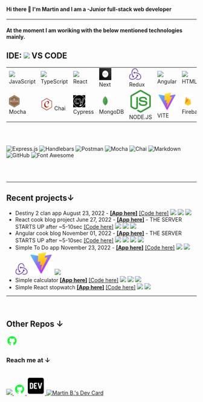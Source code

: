 #### Hi there 👋 I'm Martin and I am a -Junior full-stack web developer

<hr>
<h4> At the moment I am woriking with the below mentioned technologies mainly.</h4>
<h2>IDE: <img style="height: 1rem" src="https://github.com/SpooRe91/icons-and-graphs/blob/main/icons-and-graphics-main/icomoon/programming/PNG/visualstudiocode.png?raw=true"> VS CODE</h2>
<table width="100%">
    <tr>
    <td>
        <img src="https://raw.githubusercontent.com/SpooRe91/icons-and-graphs/main/icons-and-graphics-main/icomoon/programming/PNG/javascript.png?raw=true"> 
        JavaScript 
    </td>
    <td>
        <img src="https://raw.githubusercontent.com/SpooRe91/icons-and-graphs/main/icons-and-graphics-main/icomoon/programming/PNG/typescript.png?raw=true">
        TypeScript
    </td>
    <td>
        <img src="https://raw.githubusercontent.com/SpooRe91/icons-and-graphs/main/icons-and-graphics-main/icomoon/programming/PNG/react.png?raw=true">
        React
    </td>
    <td style="flex-direction:column">
        <img src="https://github.com/SpooRe91/icons-and-graphics/blob/main/icons-and-graphics-main/icomoon/programming/PNG/nextjs.png?raw=true" style="width: 32px; height:32px">
        Next 
    </td>
    <td>
    <img src="https://github.com/SpooRe91/icons-and-graphics/blob/main/icons-and-graphics-main/icomoon/programming/SVG/redux%2Boriginal-1324760569678085188.png?raw=true"> 
        Redux 
    </td>
    <td>
        <img src="https://raw.githubusercontent.com/SpooRe91/icons-and-graphs/main/icons-and-graphics-main/icomoon/programming/PNG/angular.png?raw=true"> 
        Angular 
    </td>
    <td> 
        <img src="https://raw.githubusercontent.com/SpooRe91/icons-and-graphs/main/icons-and-graphics-main/icomoon/programming/PNG/html5.png?raw=true"> 
        HTML
    </td>
    <td>
        <img src="https://raw.githubusercontent.com/SpooRe91/icons-and-graphs/main/icons-and-graphics-main/icomoon/programming/PNG/css3.png?raw=true"> 
        CSS 
    </td>
    <td>
        <img src="https://raw.githubusercontent.com/SpooRe91/icons-and-graphs/main/icons-and-graphics-main/icomoon/programming/PNG/sass.png?raw=true"> 
        SASS 
    </td>
  <tr>
    <td>
        <img src="https://github.com/SpooRe91/icons-and-graphics/blob/main/icons-and-graphics-main/icomoon/programming/PNG/mocha_plain_logo_icon_146426.png?raw=true"> 
        Mocha 
    </td>
    <td>
        <img src="https://github.com/SpooRe91/icons-and-graphics/blob/main/icons-and-graphics-main/icomoon/programming/PNG/chaijs_logo_icon_168435.png?raw=true"> 
        Chai 
    </td>
    <td>
        <img src="https://github.com/SpooRe91/icons-and-graphics/blob/main/icons-and-graphics-main/icomoon/programming/PNG/cypress_logo_icon_247239.png?raw=true"> 
        Cypress 
    </td>
    <td>
        <img src="https://github.com/SpooRe91/icons-and-graphics/blob/main/icons-and-graphics-main/icomoon/programming/PNG/mongoDB%20icon.png?raw=true"> 
        MongoDB 
    </td>
    <td> 
        <img src="https://github.com/SpooRe91/icons-and-graphics/blob/main/icons-and-graphics-main/icomoon/programming/SVG/node-dot-js.svg?raw=true"> 
        NODE.JS 
    </td>
    <td>
        <img src="https://github.com/SpooRe91/icons-and-graphics/blob/main/icons-and-graphics-main/icomoon/programming/SVG/vite-svgrepo-com.svg?raw=true"> 
        VITE 
    </td>
    <td>
        <img src="https://github.com/SpooRe91/icons-and-graphics/blob/main/icons-and-graphics-main/icomoon/programming/PNG/firebase%20icon.png?raw=true"> 
        Firebase 
    </td>
    <td>
        <img src="https://github.com/SpooRe91/icons-and-graphics/blob/main/icons-and-graphics-main/icomoon/programming/PNG/git%20icon.png?raw=true"> 
        Git 
    </td>
    <td>
        <img src="https://github.com/SpooRe91/icons-and-graphics/blob/main/icons-and-graphics-main/icomoon/programming/SVG/npm.svg?raw=true">
        NPM 
    </td>
  </tr>
    </table>
<br/>
<br/>
<p align="left" dir="auto">
<img alt="Express.js" src="https://camo.githubusercontent.com/389f5e80e9ded9673b2cdbbcc0787f1cdbff0ca40315bed18b18ca0d8cf02446/68747470733a2f2f696d672e736869656c64732e696f2f62616467652f457870726573732e6a732d3430346435392e7376673f6c6f676f3d65787072657373266c6f676f436f6c6f723d7768697465" data-canonical-src="https://img.shields.io/badge/Express.js-404d59.svg?logo=express&amp;logoColor=white" style="max-width: 100%;">
<img alt="Handlebars" src="https://camo.githubusercontent.com/debaf16d35cd358d39fce64cadf67f1aa2f2843f1552e5b07664ce118e3ff88a/68747470733a2f2f696d672e736869656c64732e696f2f62616467652f48616e646c65626172732e6a732d4645374131363f266c6f676f3d68616e646c6562617273646f746a73266c6f676f436f6c6f723d626c61636b" data-canonical-src="https://img.shields.io/badge/Handlebars.js-FE7A16?&amp;logo=handlebarsdotjs&amp;logoColor=black" style="max-width: 100%;">
<img alt="Postman" src="https://camo.githubusercontent.com/a0d4ee5c8ade6c8d92532978856e34de4be418cad95073fef0a00536e91802fa/68747470733a2f2f696d672e736869656c64732e696f2f62616467652f506f73746d616e2d4646364333373f6c6f676f3d706f73746d616e266c6f676f436f6c6f723d7768697465" data-canonical-src="https://img.shields.io/badge/Postman-FF6C37?logo=postman&amp;logoColor=white" style="max-width: 100%;">
<img alt="Mocha" src="https://camo.githubusercontent.com/4dd49b50984ed59a2114ca08d119dbc8f7d5c8108dc81fd82d4451f68e1e0390/68747470733a2f2f696d672e736869656c64732e696f2f62616467652f4d6f6368612d3844363734383f6c6f676f3d4d6f636861266c6f676f436f6c6f723d7768697465" data-canonical-src="https://img.shields.io/badge/Mocha-8D6748?logo=Mocha&amp;logoColor=white" style="max-width: 100%;">
<img alt="Chai" src="https://camo.githubusercontent.com/bdd52901eb6ff26991b89953194183fa513d633cb1b79c317c97a1699d432f5f/68747470733a2f2f696d672e736869656c64732e696f2f62616467652f636861692d4133303730313f6c6f676f3d63686169266c6f676f436f6c6f723d7768697465" data-canonical-src="https://img.shields.io/badge/chai-A30701?logo=chai&amp;logoColor=white" style="max-width: 100%;">
<img alt="Markdown" src="https://camo.githubusercontent.com/0efd050828ea5aa9f24a975795966252bcaa93ce8d2bb4823bc75b52931a9749/68747470733a2f2f696d672e736869656c64732e696f2f62616467652f4d61726b646f776e2d3030303030302e7376673f6c6f676f3d6d61726b646f776e266c6f676f436f6c6f723d7768697465" data-canonical-src="https://img.shields.io/badge/Markdown-000000.svg?logo=markdown&amp;logoColor=white" style="max-width: 100%;">
<img alt="GitHub" src="https://camo.githubusercontent.com/74f09f60ed082a1c2df09129bda244dc04f4a3888893a71ceeca849981da5da3/68747470733a2f2f696d672e736869656c64732e696f2f62616467652f4769744875622532302d2532334130333532322e7376673f6c6f676f3d676974687562266c6f676f436f6c6f723d7768697465" data-canonical-src="https://img.shields.io/badge/GitHub%20-%23A03522.svg?logo=github&amp;logoColor=white" style="max-width: 100%;">
<img alt="Font Awesome" src="https://camo.githubusercontent.com/f41213d9f52be77fdbb87d689b1a480c221f9db1164e3df15db35fb066d153e0/68747470733a2f2f696d672e736869656c64732e696f2f62616467652f466f6e745f417765736f6d652d3333394146303f6c6f676f3d666f6e74617765736f6d65266c6f676f436f6c6f723d7768697465" data-canonical-src="https://img.shields.io/badge/Font_Awesome-339AF0?logo=fontawesome&amp;logoColor=white" style="max-width: 100%;">
</p>
<br/>
<br/>
  <hr />
  <h2>Recent projects↓</h2>
  <ul>
    <li>
Destiny 2 clan app
      August 23, 2022 -
      <a href="https://destiny-2-bgs.web.app/" target="_blank"
        ><strong>[App here]</strong></a
      >
      <a href="https://github.com/SpooRe91/destiny2-react" target="_blank"
        >[Code here]</a
      >
      <img
        src="https://raw.githubusercontent.com/SpooRe91/icons-and-graphs/main/icons-and-graphics-main/icomoon/programming/PNG/react.png?raw=true"
      />
      <img
        src="https://raw.githubusercontent.com/SpooRe91/icons-and-graphs/main/icons-and-graphics-main/icomoon/programming/PNG/css3.png?raw=true"
      />
      <img
        src="https://github.com/SpooRe91/icons-and-graphs/blob/main/icons-and-graphics-main/icomoon/programming/PNG/node-dot-js.png?raw=true"
      />
    </li>
    <li>
React cook blog project
      June 27, 2022 -
      <a href="https://mb-cookblog.vercel.app/" rel="noopener" target="_blank"
        ><strong>[App here]</strong></a
      > - THE SERVER STARTS UP after ~5-10sec
      <a
        href="https://github.com/SpooRe91/react-js-project-final"
        target="_blank"
        >[Code here]</a
      >
      <img
        src="https://raw.githubusercontent.com/SpooRe91/icons-and-graphs/main/icons-and-graphics-main/icomoon/programming/PNG/react.png?raw=true"
      />
      <img
        src="https://raw.githubusercontent.com/SpooRe91/icons-and-graphs/main/icons-and-graphics-main/icomoon/programming/PNG/css3.png?raw=true"
      />
      <img
        src="https://github.com/SpooRe91/icons-and-graphs/blob/main/icons-and-graphics-main/icomoon/programming/PNG/node-dot-js.png?raw=true"
      />
    </li>
    <li>
Angular cook blog 
      November 01, 2022 -
      <a href="https://angular-cook-blog.web.app/" target="_blank"
        ><strong>[App here]</strong></a
      > - THE SERVER STARTS UP after ~5-10sec
      <a
        href="https://github.com/SpooRe91/angular-cook-blog"
        target="_blank"
        >[Code here]</a
      >
      <img
        src="https://raw.githubusercontent.com/SpooRe91/icons-and-graphs/main/icons-and-graphics-main/icomoon/programming/PNG/css3.png?raw=true"
      />
      <img
        src="https://github.com/SpooRe91/icons-and-graphs/blob/main/icons-and-graphics-main/icomoon/programming/PNG/node-dot-js.png?raw=true"
      />
        <img
          src="https://raw.githubusercontent.com/SpooRe91/icons-and-graphs/main/icons-and-graphics-main/icomoon/programming/PNG/sass.png?raw=true">
        <img
        src="https://raw.githubusercontent.com/SpooRe91/icons-and-graphs/main/icons-and-graphics-main/icomoon/programming/PNG/angular.png?raw=true"
      />
    </li>
        <li>
Simple To Do app
      November 23, 2022 -
      <a href="https://mb-todo.vercel.app" target="_blank"
        ><strong>[App here]</strong></a
      >
      <a
        href="https://github.com/SpooRe91/MB-TODO-vite"
        target="_blank"
        >[Code here]</a
      >
<img src="https://raw.githubusercontent.com/SpooRe91/icons-and-graphs/main/icons-and-graphics-main/icomoon/programming/PNG/react.png?raw=true">
<img src="https://raw.githubusercontent.com/SpooRe91/icons-and-graphs/main/icons-and-graphics-main/icomoon/programming/PNG/typescript.png?raw=true">
<img src="https://github.com/SpooRe91/icons-and-graphics/blob/main/icons-and-graphics-main/icomoon/programming/SVG/redux%2Boriginal-1324760569678085188.png?raw=true">
<img src="https://github.com/SpooRe91/icons-and-graphics/blob/main/icons-and-graphics-main/icomoon/programming/SVG/vite-svgrepo-com.svg?raw=true">
<img src="https://raw.githubusercontent.com/SpooRe91/icons-and-graphs/main/icons-and-graphics-main/icomoon/programming/PNG/sass.png?raw=true">
    </li>
            <li>
Simple calculator
      <a href="https://mysimplecalc.vercel.app" target="_blank"
        ><strong>[App here]</strong></a
      >
      <a
        href="https://github.com/SpooRe91/myCalculator"
        target="_blank"
        >[Code here]</a
      >
<img src="https://raw.githubusercontent.com/SpooRe91/icons-and-graphs/main/icons-and-graphics-main/icomoon/programming/PNG/css3.png?raw=true">
<img src="https://raw.githubusercontent.com/SpooRe91/icons-and-graphs/main/icons-and-graphics-main/icomoon/programming/PNG/html5.png?raw=true">
<img src="https://raw.githubusercontent.com/SpooRe91/icons-and-graphs/main/icons-and-graphics-main/icomoon/programming/PNG/javascript.png?raw=true">
    </li>
        </li>
            <li>
         Simple React stopwatch
      <a href="https://simple-stopwatch.vercel.app" target="_blank"
        ><strong>[App here]</strong></a
      >
      <a
        href="https://github.com/SpooRe91/react-stopwatch"
        target="_blank"
        >[Code here]</a
      >
<img src="https://raw.githubusercontent.com/SpooRe91/icons-and-graphs/main/icons-and-graphics-main/icomoon/programming/PNG/react.png?raw=true">
<img src="https://raw.githubusercontent.com/SpooRe91/icons-and-graphs/main/icons-and-graphics-main/icomoon/programming/PNG/css3.png?raw=true">
    </li>
  </ul>
  <hr />
  <br />
  <h2>Other Repos ↓</h2>
  <a href="https://github.com/SpooRe91?tab=repositories" target="_blank">
    <img
      src="https://github.com/SpooRe91/icons-and-graphics/blob/main/icons-and-graphics-main/icomoon/programming/PNG/icons8-github-30.png?raw=true"
    />
  </a>
  <br />
  <h3>Reach me at ↓</h3>
  <br/>
  <a href="https://www.linkedin.com/in/mbogdanov9110/" target="_blank">
    <img
      src="https://github.com/SpooRe91/icons-and-graphs/blob/main/icons-and-graphics-main/icomoon/PNG/linkedin.png?raw=true"
    />
  </a>
<a href="https://github.com/SpooRe91" target="_blank">
    <img
      src="https://github.com/SpooRe91/icons-and-graphics/blob/main/icons-and-graphics-main/icomoon/programming/PNG/icons8-github-30.png?raw=true"/>
  </a>
<a href="https://dev.to/spoore91" target="_blank">
    <img
      src="https://github.com/SpooRe91/icons-and-graphics/blob/main/icons-and-graphics-main/icomoon/programming/PNG/devWhite.png?raw=true"/>
  </a>
</div>
<a href="https://app.daily.dev/SpooRe91"><img src="https://api.daily.dev/devcards/ccd1707e9c0345d59c944da34aec0a50.png?r=at6" width="400" alt="Martin B.'s Dev Card"/></a>
